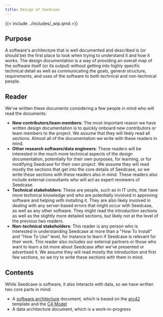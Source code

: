 ```yaml
---
title: Design of Seedcase
---
```


{{< include ../includes/_wip.qmd >}}

## Purpose

A software's architecture that is well documented and described is (or
should be) the first place to look when trying to understand it and how
it works. The design documentation is a way of providing an overall map
of the software itself (or its output) without getting into highly
specific technical detail as well as communicating the goals, general
structure, requirements, and uses of the software to both technical and
non-technical people.

## Reader

We've written these documents considering a few people in mind who will
read the documents:

-   **New contributors/team members**: The most important reason we have
    written design documentation is to quickly onboard new contributors
    or team members to the project. We assume that they will likely read
    all sections. Almost all of the documentation we write with these
    readers in mind.
-   **Other research software/data engineers**: These readers will be
    interested in the much more technical aspects of the design
    documentation, potentially for their own purposes, for learning, or
    for modifying Seedcase for their own project. We assume they will
    read mostly the sections that get into the core details of Seedcase,
    so we write these sections with these readers also in mind. These
    readers also include external consultants who will act as expert
    reviewers of Seedcase.
-   **Technical stakeholders**: These are people, such as in IT units,
    that have more technical knowledge and who are potentially involved
    in approving software and helping with installing it. They are also
    likely involved in dealing with any server-based errors that might
    occur with Seedcase, as well as any other software. They might read
    the introduction sections as well as the slightly more detailed
    sections, but likely not at the level of the previous two readers.
-   **Non-technical stakeholders**: This reader is any person who is
    interested in understanding Seedcase at more than a "How To Install"
    and "How To Use" level, for instance to learn if Seedcase is
    relevant for their work. This reader also includes our external
    partners or those who want to learn a bit more about Seedcase after
    we've presented or advertised it. We assume they will read mostly
    the introduction and first few sections, so we try to write these
    sections with them in mind.

## Contents

While Seedcase is software, it also interacts with data, so we have
written two core parts in mind:

-   A [software architecture](software-architecture/index.qmd) document,
    which is based on the [arc42](https://arc42.org) template and the
    [C4 Model](https://c4model.com/)
-   A data architecture document, which is a work-in-progress
